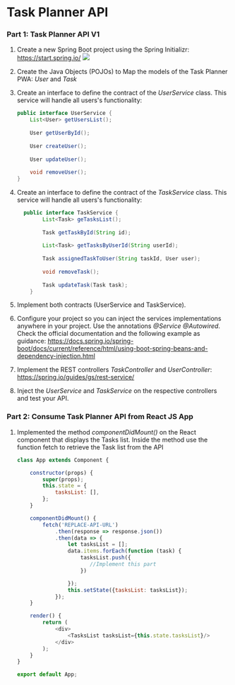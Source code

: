 # Task Planner API

### Part 1: Task Planner API V1
1. Create a new Spring Boot project using the Spring Initializr: 
 https://start.spring.io/ 
![](images/project-config.png)
2. Create the Java Objects (POJOs) to Map the models of the Task Planner PWA: *User* and *Task*
3. Create an interface to define the contract of the *UserService* class. This service will handle all users's functionality:
    ```java
   public interface UserService {
        List<User> getUsersList();
        
        User getUserById();
        
        User createUser();
        
        User updateUser();
        
        void removeUser();
    }
    ```
4. Create an interface to define the contract of the *TaskService* class. This service will handle all users's functionality:
    ```java
      public interface TaskService {
            List<Task> geTasksList();
            
            Task getTaskById(String id);
            
            List<Task> getTasksByUserId(String userId);
            
            Task assignedTaskToUser(String taskId, User user);
            
            void removeTask();
            
            Task updateTask(Task task);
        }
    ```
5. Implement both contracts (UserService and TaskService).  

6. Configure your project so you can inject the services implementations anywhere in your project. Use the annotations *@Service* *@Autowired*. Check the official documentation and the following example as guidance:
https://docs.spring.io/spring-boot/docs/current/reference/html/using-boot-spring-beans-and-dependency-injection.html

7. Implement the REST controllers *TaskController* and *UserController*:
https://spring.io/guides/gs/rest-service/

8. Inject the *UserService* and *TaskService* on the respective controllers and test your API.

### Part 2: Consume Task Planner API from React JS App

1. Implemented the method *componentDidMount()* on the React component that displays the Tasks list. Inside the method use the function fetch to retrieve the Task list from the API
    ```javascript
    class App extends Component {
    
        constructor(props) {
            super(props);
            this.state = {
                tasksList: [],
            };
        }

        componentDidMount() {
            fetch('REPLACE-API-URL')
                .then(response => response.json())
                .then(data => {
                    let tasksList = [];
                    data.items.forEach(function (task) {
                        tasksList.push({
                           //Implement this part
                        })
    
                    });
                    this.setState({tasksList: tasksList});
                });
        }

        render() {
            return (
                <div>
                    <TasksList tasksList={this.state.tasksList}/>
                </div>
            );
        }
    }

    export default App;
    ```

    
    
